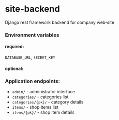 # site-backend
Django rest framework backend for company web-site

### Environment variables

#### **required:**

```DATABASE_URL```, ```SECRET_KEY```

#### **optional:**


### Application endpoints:

- ```admin/``` - administrator interface
- ```categories/``` - categories list
- ```categories/{pk}/``` - category details
- ```items/``` - shop items list
- ```items/{pk}/``` - shop item details